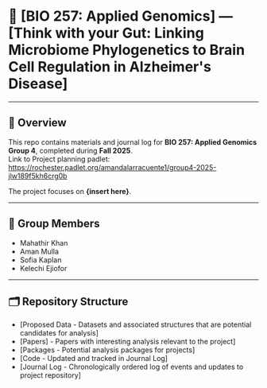 # 📘 [BIO 257: Applied Genomics] — [Think with your Gut: Linking Microbiome Phylogenetics to Brain Cell Regulation in Alzheimer's Disease]

---

## 📖 Overview
This repo contains materials and journal log for **BIO 257: Applied Genomics Group 4**, completed during **Fall 2025**.  
Link to Project planning padlet: https://rochester.padlet.org/amandalarracuente1/group4-2025-jlw189f5kh6crg0b 

The project focuses on **{insert here}**.

---

## 🚀 Group Members
- Mahathir Khan
- Aman Mulla
- Sofia Kaplan
- Kelechi Ejiofor 
---

## 🗂️ Repository Structure
- [Proposed Data - Datasets and associated structures that are potential candidates for analysis]
- [Papers] - Papers with interesting analysis relevant to the project]
- [Packages - Potential analysis packages for projects]
- [Code - Updated and tracked in Journal Log]
- [Journal Log - Chronologically ordered log of events and updates to project repository]
